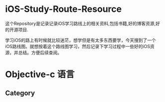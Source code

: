 # iOS-Study-Route-Resource
这个Repository是记录记录iOS学习路线上的相关资料,包括书籍,好的博客资源,好的开源项目.


学习iOS的路上有时候就比较迷茫，想学但是有太多东西要学，今天搜到了一个iOS路线图。就想按着这个路线图学习，然后记录下学习过程中一些好的iOS资源，并总结。方便后续查阅。

# Objective-c 语言 
## Category

